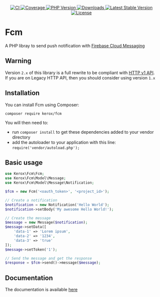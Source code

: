 <div align="center">
    <a href="https://github.com/ker0x/fcm/actions?query=workflow%3Aci" title="CI">
        <img src="https://img.shields.io/github/workflow/status/ker0x/fcm/ci?style=for-the-badge" alt="CI">
    </a>
    <a href="https://codecov.io/gh/ker0x/fcm/" title="Coverage">
        <img src="https://img.shields.io/codecov/c/gh/ker0x/fcm?style=for-the-badge" alt="Coverage">
    </a>
    <a href="https://php.net" title="PHP Version">
        <img src="https://img.shields.io/badge/php-%3E%3D%207.4-8892BF.svg?style=for-the-badge" alt="PHP Version">
    </a>
    <a href="https://packagist.org/packages/kerox/fcm" title="Downloads">
        <img src="https://img.shields.io/packagist/dt/kerox/fcm.svg?style=for-the-badge" alt="Downloads">
    </a>
    <a href="https://packagist.org/packages/kerox/fcm" title="Latest Stable Version">
        <img src="https://img.shields.io/packagist/v/kerox/fcm.svg?style=for-the-badge" alt="Latest Stable Version">
    </a>
    <a href="https://packagist.org/packages/kerox/fcm" title="License">
        <img src="https://img.shields.io/packagist/l/kerox/fcm.svg?style=for-the-badge" alt="License">
    </a>
</div>

# Fcm

A PHP libray to send push notification with [Firebase Cloud Messaging](https://firebase.google.com/docs/cloud-messaging/)

## Warning

Version `2.x` of this library is a full rewrite to be compliant with [HTTP v1 API](https://firebase.google.com/docs/reference/fcm/rest/v1/projects.messages). If you are on Legacy HTTP API, then you should consider using version `1.x`

## Installation

You can install Fcm using Composer:

```
composer require kerox/fcm
```

You will then need to:
* run `composer install` to get these dependencies added to your vendor directory
* add the autoloader to your application with this line: `require('vendor/autoload.php');`

## Basic usage

```php
use Kerox\Fcm\Fcm;
use Kerox\Fcm\Model\Message;
use Kerox\Fcm\Model\Message\Notification;

$fcm = new Fcm('<oauth_token>', '<project_id>');

// Create a notification
$notification = new Notification('Hello World');
$notification->setBody('My awesome Hello World!');

// Create the message
$message = new Message($notification);
$message->setData([
    'data-1' => 'Lorem ipsum',
    'data-2' => '1234',
    'data-3' => 'true'
]);
$message->setToken('1');

// Send the message and get the response
$response = $fcm->send()->message($message);
```

## Documentation

The documentation is available [here](https://github.com/ker0x/fcm/wiki)
